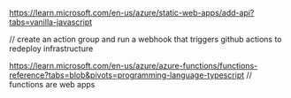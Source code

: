 https://learn.microsoft.com/en-us/azure/static-web-apps/add-api?tabs=vanilla-javascript

// create an action group and run a webhook that triggers github actions to redeploy infrastructure

https://learn.microsoft.com/en-us/azure/azure-functions/functions-reference?tabs=blob&pivots=programming-language-typescript
// functions are web apps
